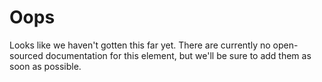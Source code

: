# Oops

Looks like we haven't gotten this far yet. There are currently no open-sourced documentation for this element, but we'll be sure to add them as soon as possible.